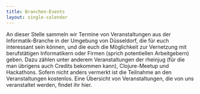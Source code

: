 ```yaml
---
title: Branchen-Events
layout: single-calendar
---
```


An dieser Stelle sammeln wir Termine von Veranstaltungen aus der Informatik-Branche in der Umgebung von Düsseldorf,
die für euch interessant sein können, und die euch die Möglichkeit zur Vernetzung mit berufstätigen Informatikern oder Firmen
(sprich potentiellen Arbeitgebern) geben. Dazu zählen unter anderem Veranstaltungen der rheinjug
(für die man übrigens auch Credits bekommen kann), Clojure-Meetup und Hackathons.
Sofern nicht anders vermerkt ist die Teilnahme an den Veranstaltungen kostenlos.
Eine Übersicht von Veranstaltungen, die von uns veranstaltet werden, findet ihr hier.
